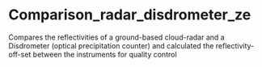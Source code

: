 # Comparison_radar_disdrometer_ze
Compares the reflectivities of a ground-based cloud-radar and a Disdrometer (optical precipitation counter) and calculated the reflectivity-off-set between the instruments for quality control
